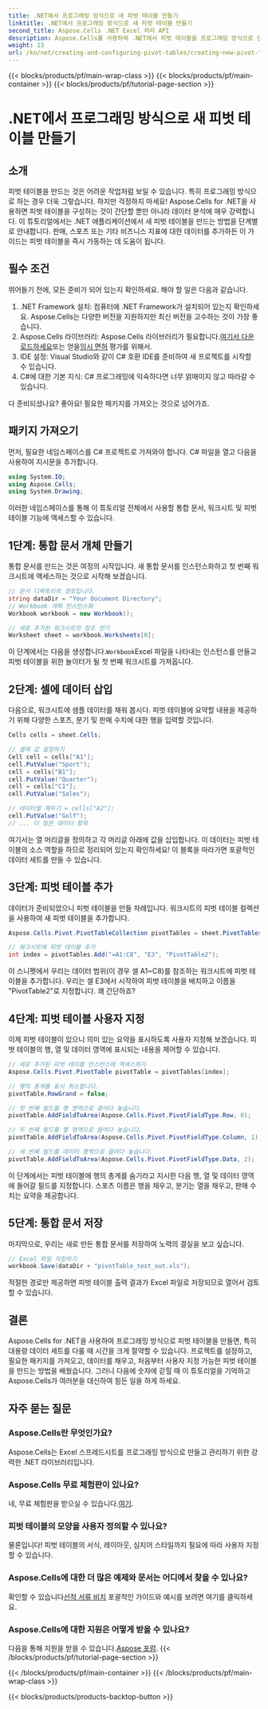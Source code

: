```yaml
---
title: .NET에서 프로그래밍 방식으로 새 피벗 테이블 만들기
linktitle: .NET에서 프로그래밍 방식으로 새 피벗 테이블 만들기
second_title: Aspose.Cells .NET Excel 처리 API
description: Aspose.Cells를 사용하여 .NET에서 피벗 테이블을 프로그래밍 방식으로 만드는 방법을 단계별 가이드와 함께 알아보세요. 데이터를 효율적으로 분석하세요.
weight: 13
url: /ko/net/creating-and-configuring-pivot-tables/creating-new-pivot-table/
---
```


{{< blocks/products/pf/main-wrap-class >}}
{{< blocks/products/pf/main-container >}}
{{< blocks/products/pf/tutorial-page-section >}}

# .NET에서 프로그래밍 방식으로 새 피벗 테이블 만들기

## 소개
피벗 테이블을 만드는 것은 어려운 작업처럼 보일 수 있습니다. 특히 프로그래밍 방식으로 하는 경우 더욱 그렇습니다. 하지만 걱정하지 마세요! Aspose.Cells for .NET을 사용하면 피벗 테이블을 구성하는 것이 간단할 뿐만 아니라 데이터 분석에 매우 강력합니다. 이 튜토리얼에서는 .NET 애플리케이션에서 새 피벗 테이블을 만드는 방법을 단계별로 안내합니다. 판매, 스포츠 또는 기타 비즈니스 지표에 대한 데이터를 추가하든 이 가이드는 피벗 테이블을 즉시 가동하는 데 도움이 됩니다.

## 필수 조건
뛰어들기 전에, 모든 준비가 되어 있는지 확인하세요. 해야 할 일은 다음과 같습니다.

1. .NET Framework 설치: 컴퓨터에 .NET Framework가 설치되어 있는지 확인하세요. Aspose.Cells는 다양한 버전을 지원하지만 최신 버전을 고수하는 것이 가장 좋습니다.
2.  Aspose.Cells 라이브러리: Aspose.Cells 라이브러리가 필요합니다.[여기서 다운로드하세요](https://releases.aspose.com/cells/net/)또는 얻을[임시 면허](https://purchase.aspose.com/temporary-license/) 평가를 위해서.
3. IDE 설정: Visual Studio와 같이 C# 호환 IDE를 준비하여 새 프로젝트를 시작할 수 있습니다.
4. C#에 대한 기본 지식: C# 프로그래밍에 익숙하다면 너무 얽매이지 않고 따라갈 수 있습니다.

다 준비되셨나요? 좋아요! 필요한 패키지를 가져오는 것으로 넘어가죠.

## 패키지 가져오기
먼저, 필요한 네임스페이스를 C# 프로젝트로 가져와야 합니다. C# 파일을 열고 다음을 사용하여 지시문을 추가합니다.

```csharp
using System.IO;
using Aspose.Cells;
using System.Drawing;
```

이러한 네임스페이스를 통해 이 튜토리얼 전체에서 사용할 통합 문서, 워크시트 및 피벗 테이블 기능에 액세스할 수 있습니다.

## 1단계: 통합 문서 개체 만들기
통합 문서를 만드는 것은 여정의 시작입니다. 새 통합 문서를 인스턴스화하고 첫 번째 워크시트에 액세스하는 것으로 시작해 보겠습니다.

```csharp
// 문서 디렉토리의 경로입니다.
string dataDir = "Your Document Directory";
// Workbook 개체 인스턴스화
Workbook workbook = new Workbook();

// 새로 추가된 워크시트의 참조 얻기
Worksheet sheet = workbook.Worksheets[0];
```

 이 단계에서는 다음을 생성합니다.`Workbook`Excel 파일을 나타내는 인스턴스를 만들고 피벗 테이블을 위한 놀이터가 될 첫 번째 워크시트를 가져옵니다.

## 2단계: 셀에 데이터 삽입
다음으로, 워크시트에 샘플 데이터를 채워 봅시다. 피벗 테이블에 요약할 내용을 제공하기 위해 다양한 스포츠, 분기 및 판매 수치에 대한 행을 입력할 것입니다.

```csharp
Cells cells = sheet.Cells;

// 셀에 값 설정하기
Cell cell = cells["A1"];
cell.PutValue("Sport");
cell = cells["B1"];
cell.PutValue("Quarter");
cell = cells["C1"];
cell.PutValue("Sales");

// 데이터셀 채우기 = cells["A2"];
cell.PutValue("Golf");
// ... 더 많은 데이터 항목
```

여기서는 열 머리글을 정의하고 각 머리글 아래에 값을 삽입합니다. 이 데이터는 피벗 테이블의 소스 역할을 하므로 정리되어 있는지 확인하세요! 이 블록을 따라가면 포괄적인 데이터 세트를 만들 수 있습니다.

## 3단계: 피벗 테이블 추가
데이터가 준비되었으니 피벗 테이블을 만들 차례입니다. 워크시트의 피벗 테이블 컬렉션을 사용하여 새 피벗 테이블을 추가합니다.

```csharp
Aspose.Cells.Pivot.PivotTableCollection pivotTables = sheet.PivotTables;

// 워크시트에 피벗 테이블 추가
int index = pivotTables.Add("=A1:C8", "E3", "PivotTable2");
```

이 스니펫에서 우리는 데이터 범위(이 경우 셀 A1~C8)를 참조하는 워크시트에 피벗 테이블을 추가합니다. 우리는 셀 E3에서 시작하여 피벗 테이블을 배치하고 이름을 "PivotTable2"로 지정합니다. 꽤 간단하죠?

## 4단계: 피벗 테이블 사용자 지정
이제 피벗 테이블이 있으니 의미 있는 요약을 표시하도록 사용자 지정해 보겠습니다. 피벗 테이블의 행, 열 및 데이터 영역에 표시되는 내용을 제어할 수 있습니다.

```csharp
// 새로 추가된 피벗 테이블 인스턴스에 액세스하기
Aspose.Cells.Pivot.PivotTable pivotTable = pivotTables[index];

// 행의 총계를 표시 취소합니다.
pivotTable.RowGrand = false;

// 첫 번째 필드를 행 영역으로 끌어다 놓습니다.
pivotTable.AddFieldToArea(Aspose.Cells.Pivot.PivotFieldType.Row, 0);

// 두 번째 필드를 열 영역으로 끌어다 놓습니다.
pivotTable.AddFieldToArea(Aspose.Cells.Pivot.PivotFieldType.Column, 1);

// 세 번째 필드를 데이터 영역으로 끌어다 놓습니다.
pivotTable.AddFieldToArea(Aspose.Cells.Pivot.PivotFieldType.Data, 2);
```

이 단계에서는 피벗 테이블에 행의 총계를 숨기라고 지시한 다음 행, 열 및 데이터 영역에 들어갈 필드를 지정합니다. 스포츠 이름은 행을 채우고, 분기는 열을 채우고, 판매 수치는 요약을 제공합니다.

## 5단계: 통합 문서 저장
마지막으로, 우리는 새로 만든 통합 문서를 저장하여 노력의 결실을 보고 싶습니다.

```csharp
// Excel 파일 저장하기
workbook.Save(dataDir + "pivotTable_test_out.xls");
```

적절한 경로만 제공하면 피벗 테이블 출력 결과가 Excel 파일로 저장되므로 열어서 검토할 수 있습니다.

## 결론
Aspose.Cells for .NET을 사용하여 프로그래밍 방식으로 피벗 테이블을 만들면, 특히 대용량 데이터 세트를 다룰 때 시간을 크게 절약할 수 있습니다. 프로젝트를 설정하고, 필요한 패키지를 가져오고, 데이터를 채우고, 처음부터 사용자 지정 가능한 피벗 테이블을 만드는 방법을 배웠습니다. 그러니 다음에 숫자에 갇힐 때 이 튜토리얼을 기억하고 Aspose.Cells가 여러분을 대신하여 힘든 일을 하게 하세요.

## 자주 묻는 질문
### Aspose.Cells란 무엇인가요?
Aspose.Cells는 Excel 스프레드시트를 프로그래밍 방식으로 만들고 관리하기 위한 강력한 .NET 라이브러리입니다.

### Aspose.Cells 무료 체험판이 있나요?
 네, 무료 체험판을 받으실 수 있습니다.[여기](https://releases.aspose.com/).

### 피벗 테이블의 모양을 사용자 정의할 수 있나요?
물론입니다! 피벗 테이블의 서식, 레이아웃, 심지어 스타일까지 필요에 따라 사용자 지정할 수 있습니다.

### Aspose.Cells에 대한 더 많은 예제와 문서는 어디에서 찾을 수 있나요?
 확인할 수 있습니다[선적 서류 비치](https://reference.aspose.com/cells/net/) 포괄적인 가이드와 예시를 보려면 여기를 클릭하세요.

### Aspose.Cells에 대한 지원은 어떻게 받을 수 있나요?
 다음을 통해 지원을 받을 수 있습니다.[Aspose 포럼](https://forum.aspose.com/c/cells/9).
{{< /blocks/products/pf/tutorial-page-section >}}

{{< /blocks/products/pf/main-container >}}
{{< /blocks/products/pf/main-wrap-class >}}

{{< blocks/products/products-backtop-button >}}
